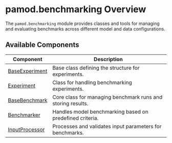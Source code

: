 # pamod.benchmarking Overview

The `pamod.benchmarking` module provides classes and tools for managing and evaluating benchmarks across different model and data configurations.

## Available Components

| Component            | Description                                                             |
|----------------------|-------------------------------------------------------------------------|
| [BaseExperiment](baseexperiment.md) | Base class defining the structure for experiments.          |
| [Experiment](experiment.md)         | Class for handling benchmarking experiments.                |
| [BaseBenchmark](basebenchmark.md)    | Core class for managing benchmark runs and storing results. |
| [Benchmarker](benchmarker.md)       | Handles model benchmarking based on predefined criteria.    |
| [InputProcessor](processor.md)      | Processes and validates input parameters for benchmarks.    |
